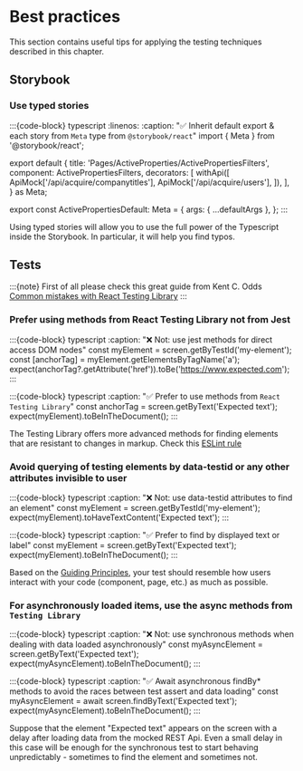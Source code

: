 # Best practices

This section contains useful tips for applying the testing techniques described in this chapter.

## Storybook

### Use typed stories

:::{code-block} typescript
    :linenos:
    :caption: "✅ Inherit default export & each story from `Meta` type from `@storybook/react`" 
import { Meta } from '@storybook/react';

export default {
    title: 'Pages/ActiveProperties/ActivePropertiesFilters',
    component: ActivePropertiesFilters,
    decorators: [
        withApi([
            ApiMock['/api/acquire/companytitles'],
            ApiMock['/api/acquire/users'],
        ]),
    ],
} as Meta;

export const ActivePropertiesDefault: Meta = {
    args: { ...defaultArgs },
};
:::

Using typed stories will allow you to use the full power of the Typescript inside the Storybook. In particular, it will help you find typos.

## Tests

:::{note}
First of all please check this great guide from Kent C. Odds [Common mistakes with React Testing Library](https://kentcdodds.com/blog/common-mistakes-with-react-testing-library)
:::

### Prefer using methods from React Testing Library not from Jest

:::{code-block} typescript
    :caption: "❌ Not: use jest methods for direct access DOM nodes" 
const myElement = screen.getByTestId('my-element');
const [anchorTag] = myElement.getElementsByTagName('a');
expect(anchorTag?.getAttribute('href')).toBe('https://www.expected.com');
:::

:::{code-block} typescript
    :caption: "✅ Prefer to use methods from `React Testing Library`" 
const anchorTag = screen.getByText('Expected text');
expect(myElement).toBeInTheDocument();
:::

The Testing Library offers more advanced methods for finding elements that are resistant to changes in markup. Check this [ESLint rule](https://github.com/testing-library/eslint-plugin-testing-library/blob/main/docs/rules/no-node-access.md)

### Avoid querying of testing elements by data-testid or any other attributes invisible to user

:::{code-block} typescript
    :caption: "❌ Not: use data-testid attributes to find an element" 
const myElement = screen.getByTestId('my-element');
expect(myElement).toHaveTextContent('Expected text');
:::

:::{code-block} typescript
    :caption: "✅ Prefer to find by displayed text or label" 
const myElement = screen.getByText('Expected text');
expect(myElement).toBeInTheDocument();
:::

Based on the [Guiding Principles](https://testing-library.com/docs/queries/about/#priority), your test should resemble how users interact with your code (component, page, etc.) as much as possible. 

### For asynchronously loaded items, use the async methods from `Testing Library`

:::{code-block} typescript
    :caption: "❌ Not: use synchronous methods when dealing with data loaded asynchronously" 
const myAsyncElement = screen.getByText('Expected text');
expect(myAsyncElement).toBeInTheDocument();
:::

:::{code-block} typescript
    :caption: "✅ Await asynchronous findBy* methods to avoid the races between test assert and data loading" 
const myAsyncElement = await screen.findByText('Expected text');
expect(myAsyncElement).toBeInTheDocument();
:::

Suppose that the element "Expected text" appears on the screen with a delay after loading data from the mocked REST Api. Even a small delay in this case will be enough for the synchronous test to start behaving unpredictably - sometimes to find the element and sometimes not.
